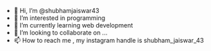 - 👋 Hi, I’m @shubhamjaiswar43
- 👀 I’m interested in programming
- 🌱 I’m currently learning web development
- 💞️ I’m looking to collaborate on ...
- 📫 How to reach me , my instagram handle is shubham_jaiswar_43

<!---
shubhamjaiswar43/shubhamjaiswar43 is a ✨ special ✨ repository because its `README.md` (this file) appears on your GitHub profile.
You can click the Preview link to take a look at your changes.
--->
